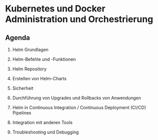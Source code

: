 # Kubernetes und Docker Administration und Orchestrierung 

## Agenda 

  1. Helm Grundlagen 

  1. Helm-Befehle und -Funktionen

  1. Helm Repository

  1. Erstellen von Helm-Charts

  1. Sicherheit

  1. Durchführung von Upgrades und Rollbacks von Anwendungen

  1. Helm in Continuous Integration / Continuous Deployment (CI/CD) Pipelines

  1. Integration mit anderen Tools

  1. Troubleshooting und Debugging
  
